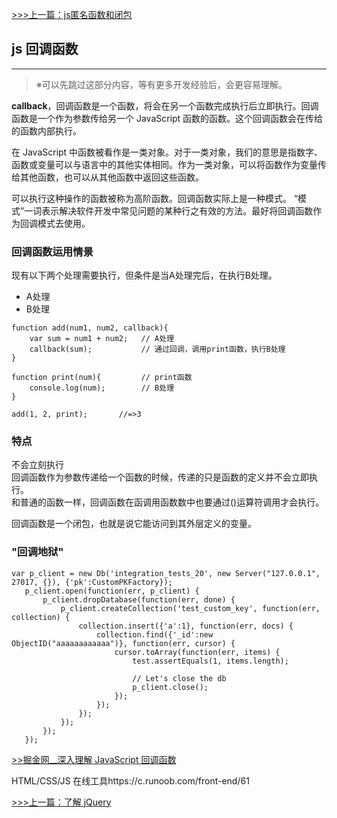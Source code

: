[>>>上一篇：js匿名函数和闭包](../../lib/JavaScript/js匿名函数和闭包.md)
## js 回调函数
---
>※可以先跳过这部分内容，等有更多开发经验后，会更容易理解。

**callback**，回调函数是一个函数，将会在另一个函数完成执行后立即执行。回调函数是一个作为参数传给另一个 JavaScript 函数的函数。这个回调函数会在传给的函数内部执行。

在 JavaScript 中函数被看作是一类对象。对于一类对象，我们的意思是指数字、函数或变量可以与语言中的其他实体相同。作为一类对象，可以将函数作为变量传给其他函数，也可以从其他函数中返回这些函数。  

可以执行这种操作的函数被称为高阶函数。回调函数实际上是一种模式。 “模式”一词表示解决软件开发中常见问题的某种行之有效的方法。最好将回调函数作为回调模式去使用。

### 回调函数运用情景
现有以下两个处理需要执行，但条件是当A处理完后，在执行B处理。
- A处理
- B处理

```
function add(num1, num2, callback){
	var sum = num1 + num2;   // A处理
	callback(sum);           // 通过回调，调用print函数，执行B处理
}

function print(num){         // print函数
	console.log(num);        // B处理
}

add(1, 2, print);		//=>3
```

### 特点
不会立刻执行  
回调函数作为参数传递给一个函数的时候，传递的只是函数的定义并不会立即执行。  
和普通的函数一样，回调函数在函调用函数数中也要通过()运算符调用才会执行。

回调函数是一个闭包，也就是说它能访问到其外层定义的变量。



### "回调地狱"
```
var p_client = new Db('integration_tests_20', new Server("127.0.0.1", 27017, {}), {'pk':CustomPKFactory});
   p_client.open(function(err, p_client) {
       p_client.dropDatabase(function(err, done) {
           p_client.createCollection('test_custom_key', function(err, collection) {
               collection.insert({'a':1}, function(err, docs) {
                   collection.find({'_id':new ObjectID("aaaaaaaaaaaa")}, function(err, cursor) {
                       cursor.toArray(function(err, items) {
                           test.assertEquals(1, items.length);

                           // Let's close the db
                           p_client.close();
                       });
                   });
               });
           });
       });
   });

```

[>>掘金网__深入理解 JavaScript 回调函数](https://juejin.im/post/5dc1474df265da4d1518ee76)

HTML/CSS/JS 在线工具https://c.runoob.com/front-end/61

[>>>上一篇：了解 jQuery](../../lib/JavaScript/了解jQuery.md)
